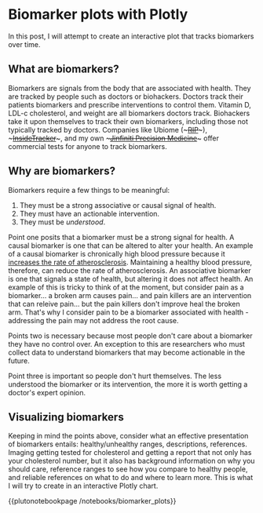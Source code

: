 # Biomarker plots with Plotly

In this post, I will attempt to create an interactive plot that tracks biomarkers over time.

## What are biomarkers?
Biomarkers are signals from the body that are associated with health. They are tracked by people such as doctors or biohackers. Doctors track their patients biomarkers and prescribe interventions to control them. Vitamin D, LDL-c cholesterol, and weight are all biomarkers doctors track. Biohackers take it upon themselves to track their own biomarkers, including those not typically tracked by doctors. Companies like Ubiome (~~~<a href="https://www.justice.gov/usao-ndca/pr/ubiome-co-founders-charged-federal-securities-health-care-fraud-conspiracies" target="_blank">RIP</a>~~~), ~~~<a href="https://www.insidetracker.com">InsideTracker</a>~~~, and my own ~~~<a href="http://jinfiniti.com/" target="_blank">Jinfiniti Precision Medicine</a>~~~ offer commercial tests for anyone to track biomarkers.

## Why are biomarkers?
Biomarkers require a few things to be meaningful:
1. They must be a strong associative or causal signal of health.
2. They must have an actionable intervention.
3. They must be _understood_.

Point one posits that a biomarker must be a strong signal for health. A causal biomarker is one that can be altered to alter your health. An example of a causal biomarker is chronically high blood pressure because it [increases the rate of atherosclerosis](https://www.webmd.com/hypertension-high-blood-pressure/guide/atherosclerosis). Maintaining a healthy blood pressure, therefore, can reduce the rate of atherosclerosis. An associative biomarker is one that signals a state of health, but altering it does not affect health. An example of this is tricky to think of at the moment, but consider pain as a biomarker... a broken arm causes pain... and pain killers are an intervention that can releive pain... but the pain killers don't improve heal the broken arm. That's why I consider pain to be a biomarker associated with health - addressing the pain may not address the root cause.

Points two is necessary because most people don't care about a biomarker they have no control over. An exception to this are researchers who must collect data to understand biomarkers that may become actionable in the future.

Point three is important so people don't hurt themselves. The less understood the biomarker or its intervention, the more it is worth getting a doctor's expert opinion.

## Visualizing biomarkers
Keeping in mind the points above, consider what an effective presentation of biomarkers entails: healthy/unhealthy ranges, descriptions, references. Imaging getting tested for cholesterol and getting a report that not only has your cholesterol number, but it also has background information on why you should care, reference ranges to see how you compare to healthy people, and reliable references on what to do and where to learn more. This is what I will try to create in an interactive Plotly chart.

{{plutonotebookpage /notebooks/biomarker_plots}}
